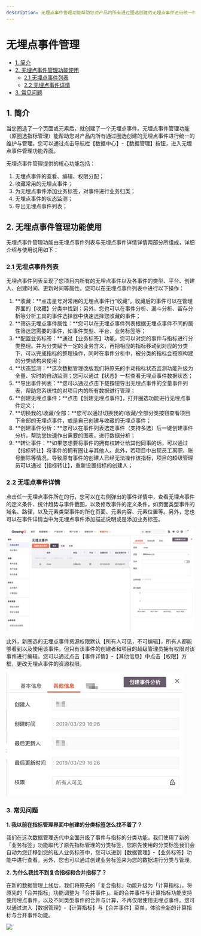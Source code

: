```yaml
---
description: 无埋点事件管理功能帮助您对产品内所有通过圈选创建的无埋点事件进行统一的维护与管理
---
```


# 无埋点事件管理

* [1. 简介](data-management-elements.md#1-jian-jie)
* [2. 无埋点事件管理功能使用](data-management-elements.md#2-wu-mai-dian-shi-jian-guan-li-gong-neng-shi-yong)
  * [2.1 无埋点事件列表](data-management-elements.md#21-wu-mai-dian-shi-jian-lie-biao)
  * [2.2 无埋点事件详情](data-management-elements.md#22-wu-mai-dian-shi-jian-xiang-qing)
* [3. 常见问题](data-management-elements.md#3-chang-jian-wen-ti)

## **1. 简介**

当您圈选了一个页面或元素后，就创建了一个无埋点事件。无埋点事件管理功能（原圈选指标管理）能帮助您对产品内所有通过圈选创建的无埋点事件进行统一的维护与管理。您可以通过点击导航栏【数据中心】-【数据管理】按钮，进入无埋点事件管理功能界面。

无埋点事件管理提供的核心功能包括：

1. 无埋点事件的查看、编辑、权限分配；
2. 收藏常用的无埋点事件；
3. 为无埋点事件添加业务标签，对事件进行业务归类；
4. 无埋点事件的状态监测；
5. 导出无埋点事件列表；

## **2. 无埋点事件管理功能使用​**

无埋点事件管理功能由无埋点事件列表与无埋点事件详情详情两部分所组成，详细介绍与使用说用如下：

### 2.1 无埋点事件列表

无埋点事件列表呈现了您项目内所有的无埋点事件以及各事件的类型、平台、创建人、创建时间、更新时间等属性。您可以在无埋点事件列表中进行以下操作：

1. **收藏：**点击星号对常用的无埋点事件行“收藏”。收藏后的事件可以在管理界面的【收藏】分类中找到；另外，您也可以在事件分析、漏斗分析、留存分析等分析工具的事件选择器中快速选择您收藏的事件；
2. **筛选无埋点事件属性：**您可以在无埋点事件列表根据无埋点事件不同的属性筛选您需要的事件，如事件类型、平台、业务标签等；
3. **配置业务标签：**通过【业务标签】功能，您可以对您的事件与指标进行分类整理。并为分类赋予一定的业务含义，再把相应的指标移动到对应的分类下，可以完成指标的整理操作，同时在事件分析中，被分类的指标会按照构建的分类结构来使用；
4. **状态监测：**这次数据管理改版我们将原先的手动指标状态监测功能升级为全量、实时的自动监测；您可以通过【状态】一栏查看无埋点事件数据状态；
5. **导出事件列表：**您可以通过点击下载按钮导出无埋点事件的全量事件列表，帮助您系统性的对项目内的所有数据进行管理；
6. **创建无埋点事件：**点击【创建无埋点事件】，打开圈选功能进行无埋点事件定义；
7. **切换我的/收藏/全部：**您可以通过切换我的/收藏/全部分类按钮查看项目下全部的无埋点事件，或是自己创建与收藏的无埋点事件；
8. **创建事件分析：**您可以在事件列表选定事件（支持多选）后一键创建事件分析，帮助您快速作出需要的图表，进行数据分析；
9. **转让事件：**如果您想要将事件的拥有权转让给其他同事的话，可以通过【指标转让】将事件的拥有圈让与其他人。此外，若项目中出现员工离职、账号删除等情况，导致原有事件的创建人已经无法操作该指标，项目的超级管理员可以通过【指标转让】，重新设置指标的创建人；

### 2.2 无埋点事件详情

点击任一无埋点事件所在的行，您可以在右侧弹出的事件详情中，查看无埋点事件的定义条件、统计趋势与事件截图，以及修改事件的定义条件，如页面类型事件的域名、路径，以及元素类型事件的所在页面、元素内容、元素位置等。另外，您也可以在事件详情当中为无埋点事件添加描述说明或是添加业务标签。

![&#x65E0;&#x57CB;&#x70B9;&#x4E8B;&#x4EF6;&#x7BA1;&#x7406;&#x8BE6;&#x60C5;](../.gitbook/assets/wechatimg63.jpeg)

此外，新圈选的无埋点事件资源权限默认【所有人可见，不可编辑】，所有人都能够看到以及使用该事件，但只有该事件的创建者和项目的超级管理员拥有权限对该事件进行编辑。您可以通过点击【事件详情】-【其他信息】中点击【权限】方框，更改无埋点事件的资源权限。

![&#x4E8B;&#x4EF6;&#x5176;&#x4ED6;&#x5C5E;&#x6027;](../.gitbook/assets/wechatimg65.jpeg)

### 3. 常见问题

**1. 我以前在指标管理界面中创建的分类标签怎么找不着了？**

我们在这次数据管理迭代中全面升级了事件与指标的分类功能，我们使用了新的「业务标签」功能取代了原先指标管理的分类标签，您原先使用的分类标签我们会自动为您迁移到您的私人业务标签中，您可以进到【数据管理】-【业务标签】功能中进行查看。另外，您也可以通过创建业务标签来为您的数据进行分类与管理。

**2. 为什么我找不到复合指标和合并指标了？**

在新的数据管理上线后，我们将原先的「复合指标」功能升级为「计算指标」，将原先的「合并指标」功能调整为「合并事件」。新的合并事件与计算指标功能支持使用埋点事件，以及不同类型事件的合并与计算，不再仅限使用无埋点事件。您可以通过进入【数据管理】-【计算指标】与【合并事件】菜单，体验全新的计算指标与合并事件功能。  


![](https://lh4.googleusercontent.com/kr8I2eJrYI7SEpJCxXcB1QneOlOt25XH1i8vV5nQBo8wqPTjy3gTfybr7X5IYw7FEm3u-P00NoHbB-KgsU7VA1CX0dfft-jUmXTWGmCHCC6_oxWnG-2GG2X6RvqLHV6inJ1RdDp9)

